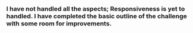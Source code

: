 ### I have not handled all the aspects; Responsiveness is yet to handled. I have completed the basic outline of the challenge with some room for improvements.
